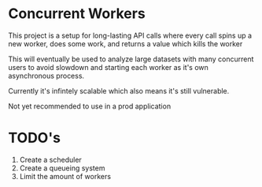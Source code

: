 # Concurrent Workers
This project is a setup for long-lasting API calls where every call spins up a new worker, does some work, and returns a value which kills the worker

This will eventually be used to analyze large datasets with many concurrent users to avoid slowdown and starting each worker as it's own asynchronous process.

Currently it's infintely scalable which also means it's still vulnerable.

Not yet recommended to use in a prod application

# TODO's
1. Create a scheduler
2. Create a queueing system
3. Limit the amount of workers
